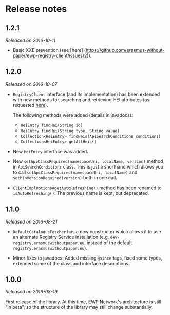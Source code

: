 Release notes
=============

1.2.1
-----

*Released on 2016-10-11*

 * Basic XXE prevention (see [here]
   (https://github.com/erasmus-without-paper/ewp-registry-client/issues/2)).


1.2.0
-----

*Released on 2016-10-07*

 * `RegistryClient` interface (and its implementation) has been extended with
   new methods for searching and retrieving HEI attributes (as requested
   [here](https://github.com/erasmus-without-paper/ewp-registry-client/issues/1)).

   The following methods were added (details in javadocs):

   - `HeiEntry findHei(String id)`
   - `HeiEntry findHei(String type, String value)`
   - `Collection<HeiEntry> findHeis(ApiSearchConditions conditions)`
   - `Collection<HeiEntry> getAllHeis()`

 * New `HeiEntry` interface was added.

 * New `setApiClassRequired(namespaceUri, localName, version)` method in
   `ApiSearchConditions` class. This is just a shorthand which allows you to
   call `setApiClassRequired(namespaceUri, localName)` and
   `setMinVersionRequired(version)` both in one call.

 * `ClientImplOptions#getAutoRefreshing()` method has been renamed to
   `isAutoRefreshing()`. The previous name is kept, but deprecated.


1.1.0
-----

*Released on 2016-08-21*

 * `DefaultCatalogueFetcher` has a new constructor which allows it to use an
   alternate Registry Service installation (e.g.
   `dev-registry.erasmuswithoutpaper.eu`, instead of the default
   `registry.erasmuswithoutpaper.eu`).

 * Minor fixes to javadocs: Added missing `@since` tags, fixed some typos,
   extended some of the class and interface descriptions.


1.0.0
-----

*Released on 2016-08-19*

First release of the library. At this time, EWP Network's architecture is still
"in beta", so the structure of the library may still change substantially.
